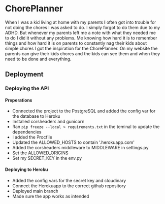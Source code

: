 # ChorePlanner

When I was a kid living at home with my parents I often got into trouble for not doing the chores I was asked to do. I simply forgot to do them due to my ADHD. But whenever my parents left me a note with what they needed me to do I did it without any problems. Me knowing how hard it is to remember things and how hard it is on parents to constantly nag their kids about simple chores I got the inspiration for the ChorePlanner. On my website the parents can give their kids chores and the kids can see them and when they need to be done and everything. 



## Deployment

### Deploying the API

#### Preperations
- Connected the project to the PostgreSQL and added the config var for the database to Heroku 
- Installed corsheaders and gunicorn
- Ran ``` pip freeze --local > requirements.txt ``` in the teminal to update the dependencies
- I added the Procfile
- Updated the ALLOWED_HOSTS to contain '.herokuapp.com'
- Added the corsheaders middleware to MIDDLEWARE in settings.py
- Set the ALLOWED_ORIGINS
- Set my SECRET_KEY in the env.py 
#### Deploying to Heroku
- Added the config vars for the secret key and cloudinary
- Connect the Herokuapp to the correct github repository
- Deployed main branch 
- Made sure the app works as intended